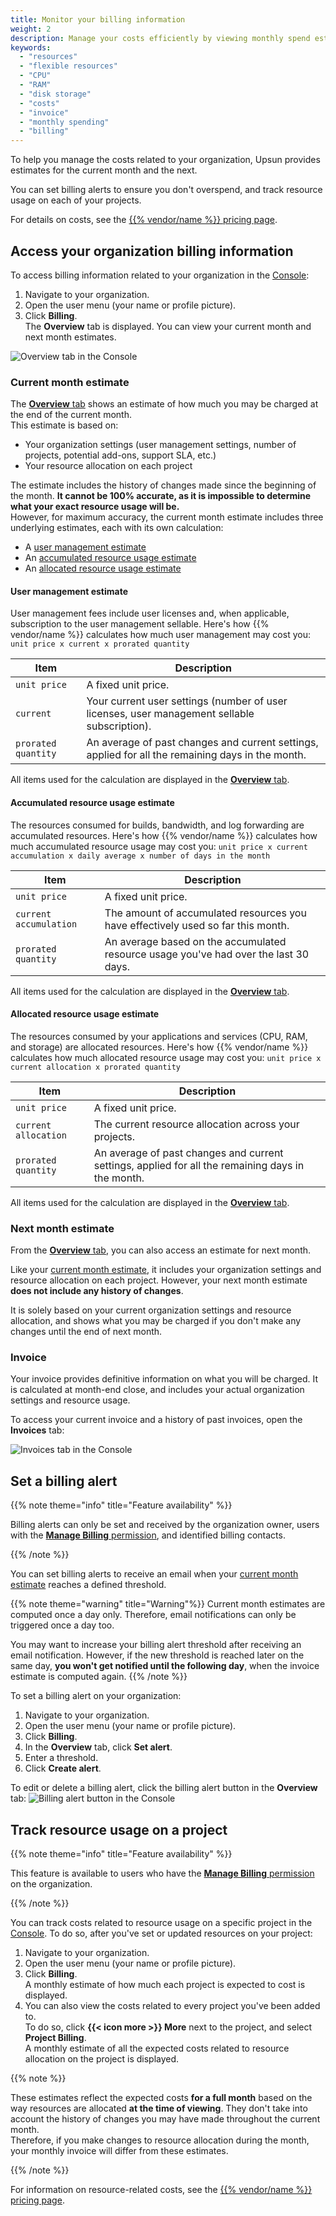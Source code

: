 ```yaml
---
title: Monitor your billing information
weight: 2
description: Manage your costs efficiently by viewing monthly spend estimates and setting spend alerts.
keywords:
  - "resources"
  - "flexible resources"
  - "CPU"
  - "RAM"
  - "disk storage"
  - "costs"
  - "invoice"
  - "monthly spending"
  - "billing"
---
```


To help you manage the costs related to your organization,
Upsun provides estimates for the current month and the next.

You can set billing alerts to ensure you don't overspend,
and track resource usage on each of your projects.

For details on costs, see the [{{% vendor/name %}} pricing page](https://upsun.com/pricing/).

## Access your organization billing information

To access billing information related to your organization in the [Console](/administration/web/_index.md):

1. Navigate to your organization.
2. Open the user menu (your name or profile picture).
3. Click **Billing**.</br>
   The **Overview** tab is displayed.
   You can view your current month and next month estimates.

![Overview tab in the Console](/images/billing/billing-overview-tab-console.png)

### Current month estimate

The [**Overview** tab](#access-your-billing-information) shows an estimate of how much you may be charged at the end of the current month.</br>
This estimate is based on:

- Your organization settings (user management settings, number of projects, potential add-ons, support SLA, etc.)
- Your resource allocation on each project

The estimate includes the history of changes made since the beginning of the month.
**It cannot be 100% accurate, as it is impossible to determine what your exact resource usage will be.**</br>
However, for maximum accuracy, the current month estimate includes three underlying estimates,
each with its own calculation:

- A [user management estimate](#user-management-estimate)
- An [accumulated resource usage estimate](#accumulated-resource-usage-estimate)
- An [allocated resource usage estimate](#allocated-resource-usage-estimate)

#### User management estimate

User management fees include user licenses and, when applicable, subscription to the user management sellable.
Here's how {{% vendor/name %}} calculates how much user management may cost you: `unit price x current x prorated quantity`

| Item               | Description |
| ------------------ | ----------- |
| `unit price`       | A fixed unit price. |
| `current`          | Your current user settings (number of user licenses, user management sellable subscription). |
| `prorated quantity`| An average of past changes and current settings, applied for all the remaining days in the month. |

All items used for the calculation are displayed in the [**Overview** tab](#access-your-billing-information).

#### Accumulated resource usage estimate

The resources consumed for builds, bandwidth, and log forwarding are accumulated resources.
Here's how {{% vendor/name %}} calculates how much accumulated resource usage may cost you: `unit price x current accumulation x daily average x number of days in the month`

| Item                   | Description |
| ---------------------- | ----------- |
| `unit price`           | A fixed unit price. |
| `current accumulation` | The amount of accumulated resources you have effectively used so far this month. |
| `prorated quantity`    | An average based on the accumulated resource usage you've had over the last 30 days. |

All items used for the calculation are displayed in the [**Overview** tab](#access-your-billing-information).

#### Allocated resource usage estimate

The resources consumed by your applications and services (CPU, RAM, and storage) are allocated resources.
Here's how {{% vendor/name %}} calculates how much allocated resource usage may cost you: `unit price x current allocation x prorated quantity`

| Item                 | Description |
| -------------------- | ----------- |
| `unit price`         | A fixed unit price. |
| `current allocation` | The current resource allocation across your projects. |
| `prorated quantity`  | An average of past changes and current settings, applied for all the remaining days in the month. |

All items used for the calculation are displayed in the [**Overview** tab](#access-your-billing-information).

### Next month estimate

From the [**Overview** tab](#access-your-billing-information), you can also access an estimate for next month.

Like your [current month estimate](#current-month-estimate), it includes your organization settings and resource allocation on each project.
However, your next month estimate **does not include any history of changes**.

It is solely based on your current organization settings and resource allocation,
and shows what you may be charged if you don't make any changes until the end of next month.

### Invoice

Your invoice provides definitive information on what you will be charged.
It is calculated at month-end close, and includes your actual organization settings and resource usage.

To access your current invoice and a history of past invoices, open the **Invoices** tab:

![Invoices tab in the Console](/images/billing/invoices-tab.png)

## Set a billing alert

{{% note theme="info" title="Feature availability" %}}

Billing alerts can only be set and received by the organization owner,
users with the [**Manage Billing** permission](/administration/users.md#organization-permissions),
and identified billing contacts.

{{% /note %}}

You can set billing alerts to receive an email when your [current month estimate](#current-month-estimate) reaches a defined threshold.

{{% note theme="warning" title="Warning"%}}
Current month estimates are computed once a day only.
Therefore, email notifications can only be triggered once a day too.

You may want to increase your billing alert threshold after receiving an email notification.
However, if the new threshold is reached later on the same day,
**you won't get notified until the following day**, when the invoice estimate is computed again.
{{% /note %}}

To set a billing alert on your organization:

1. Navigate to your organization.
2. Open the user menu (your name or profile picture).
3. Click **Billing**.</br>
4. In the **Overview** tab, click **Set alert**.
5. Enter a threshold.
6. Click **Create alert**.

To edit or delete a billing alert, click the billing alert button in the **Overview** tab:
![Billing alert button in the Console](/images/billing/billing-alert-button.png "0.1") 

## Track resource usage on a project

{{% note theme="info" title="Feature availability" %}}

This feature is available to users who have the [**Manage Billing** permission](/administration/users.md#organization-permissions) on the organization.

{{% /note %}}

You can track costs related to resource usage on a specific project in the [Console](/administration/web/_index.md).
To do so, after you've set or updated resources on your project:

1. Navigate to your organization.
2. Open the user menu (your name or profile picture).
3. Click **Billing**.</br>
   A monthly estimate of how much each project is expected to cost is displayed.
4. You can also view the costs related to every project you've been added to.</br>
   To do so, click **{{< icon more >}} More** next to the project,
   and select **Project Billing**.</br>
   A monthly estimate of all the expected costs related to resource allocation on the project is displayed.

{{% note %}}

These estimates reflect the expected costs **for a full month** based on the way resources are allocated **at the time of viewing**.
They don't take into account the history of changes you may have made throughout the current month.</br>
Therefore, if you make changes to resource allocation during the month, your monthly invoice will differ from these estimates.

{{% /note %}}

For information on resource-related costs, see the [{{% vendor/name %}} pricing page](https://upsun.com/pricing/).


